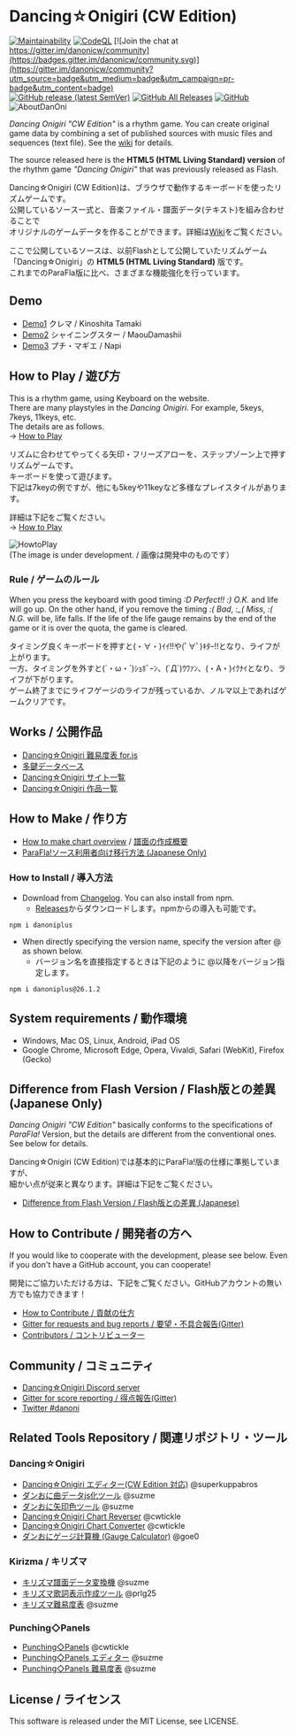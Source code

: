 # Dancing☆Onigiri (CW Edition)

[![Maintainability](https://api.codeclimate.com/v1/badges/9558f21e17a47a4dc987/maintainability)](https://codeclimate.com/github/cwtickle/danoniplus/maintainability)
[![CodeQL](https://github.com/cwtickle/danoniplus/workflows/CodeQL/badge.svg)](https://github.com/cwtickle/danoniplus/actions?query=workflow%3ACodeQL)
[![Join the chat at https://gitter.im/danonicw/community](https://badges.gitter.im/danonicw/community.svg)](https://gitter.im/danonicw/community?utm_source=badge&utm_medium=badge&utm_campaign=pr-badge&utm_content=badge)  
[![GitHub release (latest SemVer)](https://img.shields.io/github/v/release/cwtickle/danoniplus?sort=semver)](https://github.com/cwtickle/danoniplus/security/policy)
[![GitHub All Releases](https://img.shields.io/github/downloads/cwtickle/danoniplus/total?color=%23ff3399&label=downloads%20%28recently%29)](https://github.com/cwtickle/danoniplus/releases)
[![GitHub](https://img.shields.io/github/license/cwtickle/danoniplus)](https://github.com/cwtickle/danoniplus/blob/develop/LICENSE)  
![AboutDanOni](http://cw7.sakura.ne.jp/danoni/wiki/danonitop.png)
 
*Dancing Onigiri "CW Edition"* is a rhythm game. 
You can create original game data by combining a set of published sources with music files and sequences (text file). See the [wiki](https://github.com/cwtickle/danoniplus-docs/wiki) for details.

The source released here is the **HTML5 (HTML Living Standard) version** of the rhythm game *"Dancing Onigiri"* that was previously released as Flash.

Dancing☆Onigiri (CW Edition)は、ブラウザで動作するキーボードを使ったリズムゲームです。  
公開しているソース一式と、音楽ファイル・譜面データ(テキスト)を組み合わせることで  
オリジナルのゲームデータを作ることができます。詳細は[Wiki](https://github.com/cwtickle/danoniplus/wiki)をご覧ください。 

ここで公開しているソースは、以前Flashとして公開していたリズムゲーム  
「Dancing☆Onigiri」の **HTML5 (HTML Living Standard)** 版です。  
これまでのParaFla版に比べ、さまざまな機能強化を行っています。  

## Demo
- [Demo1](https://cw7.sakura.ne.jp/danoni/2013/0237_Cllema.html) クレマ / Kinoshita Tamaki  
- [Demo2](https://cw7.sakura.ne.jp/danoni/2017/0305_ShiningStar.html) シャイニングスター / MaouDamashii 
- [Demo3](https://cw7.sakura.ne.jp/danoni/2018/0315_PetitMagie.html) プチ・マギエ / Napi  

## How to Play / 遊び方
This is a rhythm game, using Keyboard on the website.   
There are many playstyles in the *Dancing Onigiri*. For example, 5keys, 7keys, 11keys, etc.  
The details are as follows.  
-> [How to Play](https://github.com/cwtickle/danoniplus-docs/wiki/AboutGameSystem)

リズムに合わせてやってくる矢印・フリーズアローを、ステップゾーン上で押すリズムゲームです。  
キーボードを使って遊びます。  
下記は7keyの例ですが、他にも5keyや11keyなど多様なプレイスタイルがあります。  

詳細は下記をご覧ください。  
-> [How to Play](https://github.com/cwtickle/danoniplus/wiki/AboutGameSystem)

![HowtoPlay](http://cw7.sakura.ne.jp/danoni/wiki/howtoplay1.png)  
(The image is under development. / 画像は開発中のものです）

### Rule / ゲームのルール
When you press the keyboard with good timing *:D Perfect!!* *:) O.K.* and life will go up.
On the other hand, if you remove the timing *:( Bad*, *:_( Miss*, *:( N.G.* will be, life falls.
If the life of the life gauge remains by the end of the game or it is over the quota, the game is cleared.

タイミング良くキーボードを押すと(・∀・)ｲｲ!!や(ﾟ∀ﾟ)ｷﾀｰ!!となり、ライフが上がります。  
一方、タイミングを外すと(´・ω・\`)ｼｮﾎﾞｰﾝ、(\`Д´)ｳﾜｧﾝ、(・A・)ｲｸﾅｲとなり、ライフが下がります。  
ゲーム終了までにライフゲージのライフが残っているか、ノルマ以上であればゲームクリアです。  

## Works / 公開作品
- [Dancing☆Onigiri 難易度表 for.js](http://dodl4.g3.xrea.com/) 
- [多鍵データベース](http://apoi108.sakura.ne.jp/danoni/ta/index.php)
- [Dancing☆Onigiri サイト一覧](https://cw7.sakura.ne.jp/danonidb/)  
- [Dancing☆Onigiri 作品一覧](https://cw7.sakura.ne.jp/lst/)  

## How to Make / 作り方
- [How to make chart overview](https://github.com/cwtickle/danoniplus-docs/wiki/HowToMake) / [譜面の作成概要](https://github.com/cwtickle/danoniplus/wiki/HowToMake)
- [ParaFla!ソース利用者向け移行方法 (Japanese Only)](https://github.com/cwtickle/danoniplus/wiki/forParaFlaUser)

### How to Install / 導入方法
- Download from [Changelog](https://github.com/cwtickle/danoniplus-docs/wiki/Changelog-latest). You can also install from npm.
    - [Releases](https://github.com/cwtickle/danoniplus/releases)からダウンロードします。npmからの導入も可能です。
```
npm i danoniplus
```
- When directly specifying the version name, specify the version after @ as shown below.
    - バージョン名を直接指定するときは下記のように @以降をバージョン指定します。
```
npm i danoniplus@26.1.2
```

## System requirements / 動作環境
- Windows, Mac OS, Linux, Android, iPad OS
- Google Chrome, Microsoft Edge, Opera, Vivaldi, Safari (WebKit), Firefox (Gecko) 

## Difference from Flash Version / Flash版との差異 (Japanese Only)
*Dancing Onigiri "CW Edition"* basically conforms to the specifications of *ParaFla!* Version, but the details are different from the conventional ones. See below for details.

Dancing☆Onigiri (CW Edition)では基本的にParaFla!版の仕様に準拠していますが、  
細かい点が従来と異なります。詳細は下記をご覧ください。  
- [Difference from Flash Version / Flash版との差異 (Japanese)](https://github.com/cwtickle/danoniplus/wiki/DifferenceFromFlashVer)  

## How to Contribute / 開発者の方へ  
If you would like to cooperate with the development, please see below. Even if you don't have a GitHub account, you can cooperate!

開発にご協力いただける方は、下記をご覧ください。GitHubアカウントの無い方でも協力できます！  
- [How to Contribute / 貢献の仕方](https://github.com/cwtickle/danoniplus/blob/develop/.github/CONTRIBUTING.md)   
- [Gitter for requests and bug reports / 要望・不具合報告(Gitter)](https://gitter.im/danonicw/community)
- [Contributors / コントリビューター](https://github.com/cwtickle/danoniplus/blob/develop/CONTRIBUTORS.md)

## Community / コミュニティ
- [Dancing☆Onigiri Discord server](https://discord.gg/TegbHFY7zg)
- [Gitter for score reporting / 得点報告(Gitter)](https://gitter.im/danonicw/freeboard)
- [Twitter #danoni](https://twitter.com/search?q=%23danoni&src=typed_query&f=live)

## Related Tools Repository / 関連リポジトリ・ツール
### Dancing☆Onigiri
- [Dancing☆Onigiri エディター(CW Edition 対応)](https://github.com/superkuppabros/danoni-editor) @superkuppabros
- [ダンおに曲データjs化ツール](https://github.com/suzme/danoni-base64) @suzme
- [ダンおに矢印色ツール](https://github.com/suzme/danoni-colorpicker) @suzme
- [Dancing☆Onigiri Chart Reverser](https://github.com/cwtickle/danoniplus-reverser) @cwtickle
- [Dancing☆Onigiri Chart Converter](https://github.com/cwtickle/danoniplus-converter) @cwtickle
- [ダンおにゲージ計算機 (Gauge Calculator)](http://www.omission0.com/other/gauge_calculator/) @goe0

### Kirizma / キリズマ
- [キリズマ譜面データ変換機](https://github.com/suzme/kirizma-converter) @suzme
- [キリズマ歌詞表示作成ツール](https://github.com/prlg25/kirizma_lyric) @prlg25
- [キリズマ難易度表](https://github.com/suzme/kirizma) @suzme

### Punching◇Panels
- [Punching◇Panels](https://github.com/cwtickle/punching-panels) @cwtickle
- [Punching◇Panels エディター](https://github.com/suzme/punpane-editor) @suzme
- [Punching◇Panels 難易度表](https://github.com/suzme/punpane) @suzme

## License / ライセンス
This software is released under the MIT License, see LICENSE.  
